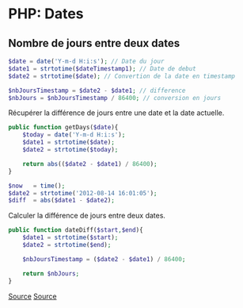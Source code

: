 # PHP: Dates

## Nombre de jours entre deux dates

```php
$date = date('Y-m-d H:i:s'); // Date du jour
$date1 = strtotime($dateTimestamp1); // Date de debut 
$date2 = strtotime($date); // Convertion de la date en timestamp

$nbJoursTimestamp = $date2 - $date1; // difference
$nbJours = $nbJoursTimestamp / 86400; // conversion en jours
```

Récupérer la différence de jours entre une date et la date actuelle.

```php
public function getDays($date){
    $today = date('Y-m-d H:i:s');
    $date1 = strtotime($date);
    $date2 = strtotime($today);

    return abs(($date2 - $date1) / 86400);
}
```

```php
$now   = time();
$date2 = strtotime('2012-08-14 16:01:05');
$diff  = abs($date1 - $date2);
```

Calculer la différence de jours entre deux dates.
```php
public function dateDiff($start,$end){
    $date1 = strtotime($start);
    $date2 = strtotime($end);

    $nbJoursTimestamp = ($date2 - $date1) / 86400;

    return $nbJours;
}
```

[Source](https://openclassrooms.com/forum/sujet/nombre-de-jours-entre-2-dates-31730)
[Source](http://www.finalclap.com/faq/110-php-calcul-difference-deux-date)
